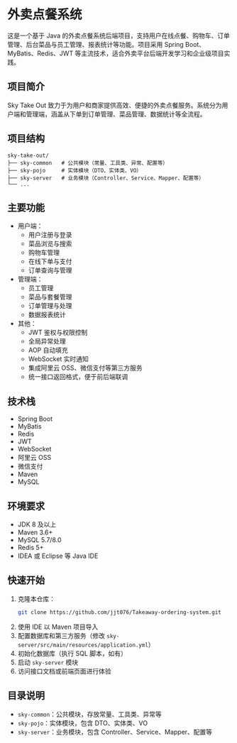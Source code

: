 # 外卖点餐系统

这是一个基于 Java 的外卖点餐系统后端项目，支持用户在线点餐、购物车、订单管理、后台菜品与员工管理、报表统计等功能。项目采用 Spring Boot、MyBatis、Redis、JWT 等主流技术，适合外卖平台后端开发学习和企业级项目实践。

## 项目简介

Sky Take Out 致力于为用户和商家提供高效、便捷的外卖点餐服务。系统分为用户端和管理端，涵盖从下单到订单管理、菜品管理、数据统计等全流程。

## 项目结构

```
sky-take-out/
├── sky-common   # 公共模块（常量、工具类、异常、配置等）
├── sky-pojo     # 实体模块（DTO、实体类、VO）
├── sky-server   # 业务模块（Controller、Service、Mapper、配置等）
└── ...
```

## 主要功能

- 用户端：
  - 用户注册与登录
  - 菜品浏览与搜索
  - 购物车管理
  - 在线下单与支付
  - 订单查询与管理
- 管理端：
  - 员工管理
  - 菜品与套餐管理
  - 订单管理与处理
  - 数据报表统计
- 其他：
  - JWT 鉴权与权限控制
  - 全局异常处理
  - AOP 自动填充
  - WebSocket 实时通知
  - 集成阿里云 OSS、微信支付等第三方服务
  - 统一接口返回格式，便于前后端联调

## 技术栈

- Spring Boot
- MyBatis
- Redis
- JWT
- WebSocket
- 阿里云 OSS
- 微信支付
- Maven
- MySQL

## 环境要求

- JDK 8 及以上
- Maven 3.6+
- MySQL 5.7/8.0
- Redis 5+
- IDEA 或 Eclipse 等 Java IDE

## 快速开始

1. 克隆本仓库：
   ```bash
   git clone https://github.com/jjt076/Takeaway-ordering-system.git
   ```
2. 使用 IDE 以 Maven 项目导入
3. 配置数据库和第三方服务（修改 `sky-server/src/main/resources/application.yml`）
4. 初始化数据库（执行 SQL 脚本，如有）
5. 启动 `sky-server` 模块
6. 访问接口文档或前端页面进行体验

## 目录说明

- `sky-common`：公共模块，存放常量、工具类、异常等
- `sky-pojo`：实体模块，包含 DTO、实体类、VO
- `sky-server`：业务模块，包含 Controller、Service、Mapper、配置等

